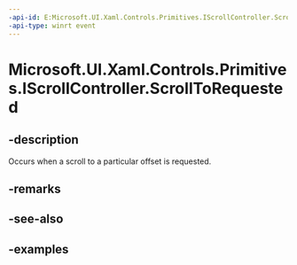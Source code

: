 ```yaml
---
-api-id: E:Microsoft.UI.Xaml.Controls.Primitives.IScrollController.ScrollToRequested
-api-type: winrt event
---
```


# Microsoft.UI.Xaml.Controls.Primitives.IScrollController.ScrollToRequested

<!--
event Windows.Foundation.TypedEventHandler<Microsoft.UI.Xaml.Controls.Primitives.IScrollController,Microsoft.UI.Xaml.Controls.Primitives.ScrollControllerScrollToRequestedEventArgs> ScrollToRequested;
-->


## -description

Occurs when a scroll to a particular offset is requested.

## -remarks

## -see-also

## -examples


